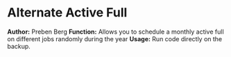 # Alternate Active Full
**Author:** Preben Berg
**Function:** Allows you to schedule a monthly active full on different jobs randomly during the year
**Usage:** Run code directly on the backup.